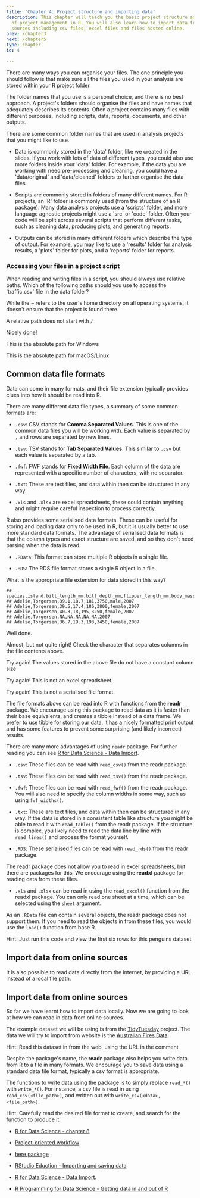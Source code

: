 ```yaml
---
title: 'Chapter 4: Project structure and importing data'
description: This chapter will teach you the basic project structure and good practice
  of project management in R. You will also learn how to import data from different
  sources including csv files, excel files and files hosted online.
prev: /chapter3
next: /chapter5
type: chapter
id: 4

---
```

<exercise id="1" title="Getting start with an R project" type="slides">

<slides source="chapter4_01_Project_Structure"> </slides>

</exercise>

<exercise id="2" title="Organising your files">

There are many ways you can organise your files. The one principle you
should follow is that make sure all the files you used in your analysis
are stored within your R project folder.

The folder names that you use is a personal choice, and there is no best
approach. A project's folders should organise the files and have names
that adequately describes its contents. Often a project contains many
files with different purposes, including scripts, data, reports,
documents, and other outputs.

There are some common folder names that are used in analysis projects
that you might like to use.

-   Data is commonly stored in the 'data' folder, like we created in the
    slides. If you work with lots of data of different types, you could
    also use more folders inside your 'data' folder. For example, if the
    data you are working with need pre-processing and cleaning, you
    could have a 'data/original' and 'data/cleaned' folders to further
    organise the data files.

-   Scripts are commonly stored in folders of many different names. For
    R projects, an 'R' folder is commonly used (from the structure of an
    R package). Many data analysis projects use a 'scripts' folder, and
    more language agnostic projects might use a 'src' or 'code' folder.
    Often your code will be split across several scripts that perform
    different tasks, such as cleaning data, producing plots, and
    generating reports.

-   Outputs can be stored in many different folders which describe the
    type of output. For example, you may like to use a 'results' folder
    for analysis results, a 'plots' folder for plots, and a 'reports'
    folder for reports.

### Accessing your files in a project script

When reading and writing files in a script, you should always use
relative paths. Which of the following paths should you use to access
the 'traffic.csv' file in the data folder?

<choice id=0.539384470088407>

<opt text="~/data/traffic.csv" >

While the \~ refers to the user's home directory on all operating
systems, it doesn't ensure that the project is found there.

</opt>

<opt text="/data/traffic.csv" >

A relative path does not start with `/`

</opt>

<opt text="data/traffic.csv" correct="true">

Nicely done!

</opt>

<opt text="C:\Users\learnr\Documents\data\traffic.csv" >

This is the absolute path for Windows

</opt>

<opt text="/home/learnr/data/traffic.csv" >

This is the absolute path for macOS/Linux

</opt>

</choice>

</exercise>

<exercise id="3" title="Different file types" >

## Common data file formats

Data can come in many formats, and their file extension typically
provides clues into how it should be read into R.

There are many different data file types, a summary of some common
formats are:

-   `.csv`: CSV stands for **Comma Separated Values**. This is one of
    the common data files you will be working with. Each value is
    separated by `,` and rows are separated by new lines.

-   `.tsv`: TSV stands for **Tab Separated Values**. This similar to
    `.csv` but each value is separated by a tab.

-   `.fwf`: FWF stands for **Fixed Width File**. Each column of the data
    are represented with a specific number of characters, with no
    separator.

-   `.txt`: These are text files, and data within then can be structured
    in any way.

-   `.xls` and `.xlsx` are excel spreadsheets, these could contain
    anything and might require careful inspection to process correctly.

R also provides some serialised data formats. These can be useful for
storing and loading data only to be used in R, but it is usually better
to use more standard data formats. The advantage of serialised data
formats is that the column types and exact structure are saved, and so
they don't need parsing when the data is read.

-   `.RData`: This format can store multiple R objects in a single file.

-   `.RDS`: The RDS file format stores a single R object in a file.

What is the appropriate file extension for data stored in this way?

    ## species,island,bill_length_mm,bill_depth_mm,flipper_length_mm,body_mass_g,sex,year
    ## Adelie,Torgersen,39.1,18.7,181,3750,male,2007
    ## Adelie,Torgersen,39.5,17.4,186,3800,female,2007
    ## Adelie,Torgersen,40.3,18,195,3250,female,2007
    ## Adelie,Torgersen,NA,NA,NA,NA,NA,2007
    ## Adelie,Torgersen,36.7,19.3,193,3450,female,2007

<choice id=0.244310317095369>

<opt text=".csv" correct="true">

Well done.

</opt>

<opt text=".tsv" >

Almost, but not quite right! Check the character that separates columns
in the file contents above.

</opt>

<opt text=".fwf" >

Try again! The values stored in the above file do not have a constant
column size

</opt>

<opt text=".xlsx" >

Try again! This is not an excel spreadsheet.

</opt>

<opt text=".RDS" >

Try again! This is not a serialised file format.

</opt>

</choice>

</exercise>

<exercise id="4" title="Importing data into R" >

The file formats above can be read into R with functions from the
**readr** package. We encourage using this package to read data as it is
faster than their base equivalents, and creates a tibble instead of a
data.frame. We prefer to use tibble for storing our data, it has a
nicely formatted print output and has some features to prevent some
surprising (and likely incorrect) results.

There are many more advantages of using `readr` package. For further
reading you can see [R for Data Science - Data
Import](https://r4ds.had.co.nz/data-import.html#data-import).

-   `.csv`: These files can be read with `read_csv()` from the readr
    package.

-   `.tsv`: These files can be read with `read_tsv()` from the readr
    package.

-   `.fwf`: These files can be read with `read_fwf()` from the readr
    package. You will also need to specify the column widths in some
    way, such as using `fwf_widths()`.

-   `.txt`: These are text files, and data within then can be structured
    in any way. If the data is stored in a consistent table like
    structure you might be able to read it with `read_table()` from the
    readr package. If the structure is complex, you likely need to read
    the data line by line with `read_lines()` and process the format
    yourself.

-   `.RDS`: These serialised files can be read with `read_rds()` from
    the readr package.

The readr package does not allow you to read in excel spreadsheets, but
there are packages for this. We encourage using the **readxl** package
for reading data from these files.

-   `.xls` and `.xlsx` can be read in using the `read_excel()` function
    from the readxl package. You can only read one sheet at a time,
    which can be selected using the `sheet` argument.

As an `.RData` file can contain several objects, the readr package does
not support them. If you need to read the objects in from these files,
you would use the `load()` function from base R.

<codeblock id="04_01">

Hint: Just run this code and view the first six rows for this penguins
dataset

</codeblock>

## Import data from online sources

It is also possible to read data directly from the internet, by
providing a URL instead of a local file path.

</exercise>

<exercise id="6" title="Importing data from online sources" >

## Import data from online sources

So far we have learnt how to import data locally. Now we are going to
look at how we can read in data from online sources.

The example dataset we will be using is from the
[TidyTuesday](https://github.com/rfordatascience/tidytuesday) project.
The data we will try to import from website is the [Australian Fires
Data](https://github.com/rfordatascience/tidytuesday/tree/master/data/2020/2020-01-07).

<codeblock id="04_05">

Hint: Read this dataset in from the web, using the URL in the comment

</codeblock>

</exercise>

<exercise id="7" title="Exporting data from R" >

Despite the package's name, the **readr** package also helps you write
data from R to a file in many formats. We encourage you to save data
using a standard data file format, typically a csv format is
appropriate.

The functions to write data using the package is to simply replace
`read_*()` with `write_*()`. For instance, a csv file is read in using
`read_csv(<file_path>)`, and written out with
`write_csv(<data>, <file_path>)`.

<codeblock id="04_06">

Hint: Carefully read the desired file format to create, and search for
the function to produce it.

</codeblock>

</exercise>

<exercise id="8" title="Additional Resources" >

-   [R for Data Science - chapter 8](https://r4ds.had.co.nz)

-   [Project-oriented
    workflow](https://rstats.wtf/project-oriented-workflow.html)

-   [here package](https://here.r-lib.org)

-   [RStudio Eduction - Importing and saving
    data](https://rstudio-education.github.io/hopr/dataio.html)

-   [R for Data Science - Data
    Import](https://r4ds.had.co.nz/data-import.html#data-import).

-   [R Programming for Data Science - Getting data in and out of
    R](https://bookdown.org/rdpeng/rprogdatascience/getting-data-in-and-out-of-r.html)

</exercise>
